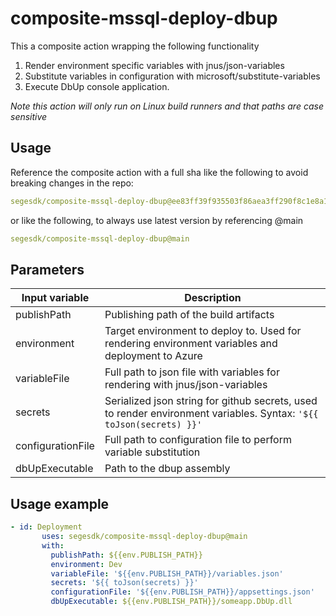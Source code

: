 # composite-mssql-deploy-dbup

This a composite action wrapping the following functionality

1. Render environment specific variables with jnus/json-variables
2. Substitute variables in configuration with microsoft/substitute-variables
3. Execute DbUp console application.

*Note this action will only run on Linux build runners and that paths are case sensitive*

## Usage

Reference the composite action with a full sha like the following to avoid breaking changes in the repo:
```yaml
segesdk/composite-mssql-deploy-dbup@ee83ff39f935503f86aea3ff290f8c1e8a1cdb61
```
or like the following, to always use latest version by referencing @main

```yaml
segesdk/composite-mssql-deploy-dbup@main
```

## Parameters

| Input variable | Description |
|----------|----------|
|publishPath | Publishing path of the build artifacts |
|environment | Target environment to deploy to. Used for rendering environment variables and deployment to Azure
|variableFile| Full path to json file with variables for rendering with jnus/json-variables|
|secrets|Serialized json string for github secrets, used to render environment variables. Syntax: `'${{ toJson(secrets) }}'`|
|configurationFile|Full path to configuration file to perform variable substitution|
|dbUpExecutable|Path to the dbup assembly|


## Usage example
```yaml
- id: Deployment
       uses: segesdk/composite-mssql-deploy-dbup@main
       with:
         publishPath: ${{env.PUBLISH_PATH}}
         environment: Dev
         variableFile: '${{env.PUBLISH_PATH}}/variables.json'
         secrets: '${{ toJson(secrets) }}'
         configurationFile: '${{env.PUBLISH_PATH}}/appsettings.json'
         dbUpExecutable: ${{env.PUBLISH_PATH}}/someapp.DbUp.dll
```



